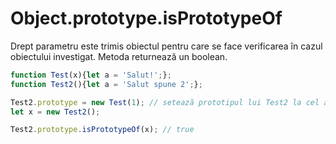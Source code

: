 # Object.prototype.isPrototypeOf

Drept parametru este trimis obiectul pentru care se face verificarea în cazul obiectului investigat.
Metoda returnează un boolean.

```javascript
function Test(x){let a = 'Salut!';};
function Test2(){let a = 'Salut spune 2';};

Test2.prototype = new Test(1); // setează prototipul lui Test2 la cel al lui Test.
let x = new Test2();

Test2.prototype.isPrototypeOf(x); // true
```
